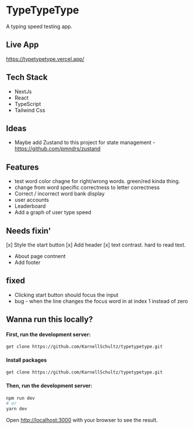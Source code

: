 # TypeTypeType

A typing speed testing app.

## Live App

https://typetypetype.vercel.app/

## Tech Stack

- NextJs
- React
- TypeScript
- Tailwind Css

## Ideas

- Maybe add Zustand to this project for state management - https://github.com/pmndrs/zustand

## Features

- test word color chagne for right/wrong words. green/red kinda thing.
- change from word specific correctness to letter correctness
- Correct / incorrect word bank display
- user accounts
- Leaderboard
- Add a graph of user type speed

## Needs fixin'

[x] Style the start button
[x] Add header
[x] text contrast. hard to read text.

- About page contnent
- Add footer

## fixed

- Clicking start button should focus the input
- bug - when the line changes the focus word in at index 1 instead of zero

## Wanna run this locally?

#### First, run the development server:

```bash
get clone https://github.com/KarnellSchultz/typetypetype.git
```

#### Install packages

```bash
get clone https://github.com/KarnellSchultz/typetypetype.git
```

#### Then, run the development server:

```bash
npm run dev
# or
yarn dev
```

Open [http://localhost:3000](http://localhost:3000) with your browser to see the result.
